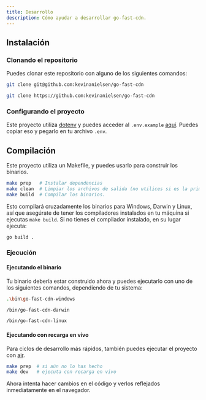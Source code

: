 ```yaml
---
title: Desarrollo
description: Cómo ayudar a desarrollar go-fast-cdn.
---
```


## Instalación

### Clonando el repositorio

Puedes clonar este repositorio con alguno de los siguientes comandos:

```bash title="SSH"
git clone git@github.com:kevinanielsen/go-fast-cdn
```

```bash title="HTTPS"
git clone https://github.com:kevinanielsen/go-fast-cdn
```

### Configurando el proyecto

Este proyecto utiliza [dotenv](https://dotenv.org) y puedes acceder al `.env.example` [aquí](https://vault.dotenv.org/project/vlt_a602c18fc8f8fd898bfacba2ed8715a9deca301c87e06fbb3ea2cde40c41e109/example).
Puedes copiar eso y pegarlo en tu archivo `.env`.

## Compilación

Este proyecto utiliza un Makefile, y puedes usarlo para construir los binarios.

```bash
make prep   # Instalar dependencias
make clean  # Limpiar los archivos de salida (no utilices si es la primera vez que construyes)
make build  # Compilar los binarios.
```

Esto compilará cruzadamente los binarios para Windows, Darwin y Linux, así que asegúrate de tener los compiladores instalados en tu máquina si ejecutas `make build`. Si no tienes el compilador instalado, en su lugar ejecuta:

```bash
go build .
```

### Ejecución

#### Ejecutando el binario

Tu binario debería estar construido ahora y puedes ejecutarlo con uno de los siguientes comandos, dependiendo de tu sistema:

```sh title="Windows"
.\bin\go-fast-cdn-windows
```

```bash title="MacOS"
/bin/go-fast-cdn-darwin
```

```bash title="Linux"
/bin/go-fast-cdn-linux
```

#### Ejecutando con recarga en vivo

Para ciclos de desarrollo más rápidos, también puedes ejecutar el proyecto con [air](https://github.com/air-verse/air).

```bash
make prep  # si aún no lo has hecho
make dev   # ejecuta con recarga en vivo
```

Ahora intenta hacer cambios en el código y verlos reflejados inmediatamente en el navegador.
